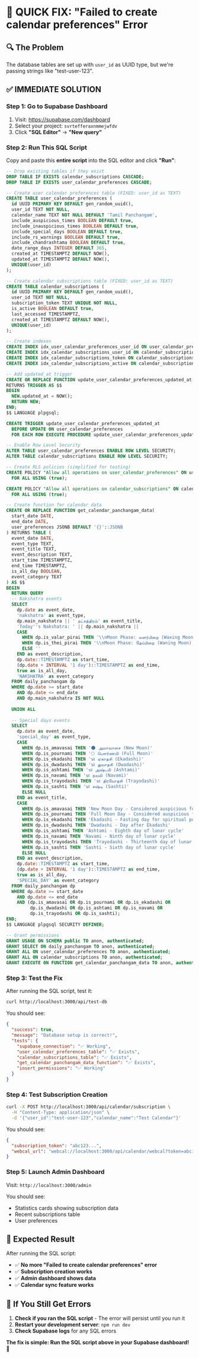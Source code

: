 # 🚨 **QUICK FIX: "Failed to create calendar preferences" Error**

## 🔍 **The Problem**
The database tables are set up with `user_id` as UUID type, but we're passing strings like "test-user-123".

## ✅ **IMMEDIATE SOLUTION**

### **Step 1: Go to Supabase Dashboard**
1. Visit: https://supabase.com/dashboard
2. Select your project: `svrtefferaxnmmejwfdv`
3. Click **"SQL Editor"** → **"New query"**

### **Step 2: Run This SQL Script**
Copy and paste this **entire script** into the SQL editor and click **"Run"**:

```sql
-- Drop existing tables if they exist
DROP TABLE IF EXISTS calendar_subscriptions CASCADE;
DROP TABLE IF EXISTS user_calendar_preferences CASCADE;

-- Create user calendar preferences table (FIXED: user_id as TEXT)
CREATE TABLE user_calendar_preferences (
  id UUID PRIMARY KEY DEFAULT gen_random_uuid(),
  user_id TEXT NOT NULL,
  calendar_name TEXT NOT NULL DEFAULT 'Tamil Panchangam',
  include_auspicious_times BOOLEAN DEFAULT true,
  include_inauspicious_times BOOLEAN DEFAULT true,
  include_special_days BOOLEAN DEFAULT true,
  include_rs_warnings BOOLEAN DEFAULT true,
  include_chandrashtama BOOLEAN DEFAULT true,
  date_range_days INTEGER DEFAULT 365,
  created_at TIMESTAMPTZ DEFAULT NOW(),
  updated_at TIMESTAMPTZ DEFAULT NOW(),
  UNIQUE(user_id)
);

-- Create calendar subscriptions table (FIXED: user_id as TEXT)
CREATE TABLE calendar_subscriptions (
  id UUID PRIMARY KEY DEFAULT gen_random_uuid(),
  user_id TEXT NOT NULL,
  subscription_token TEXT UNIQUE NOT NULL,
  is_active BOOLEAN DEFAULT true,
  last_accessed TIMESTAMPTZ,
  created_at TIMESTAMPTZ DEFAULT NOW(),
  UNIQUE(user_id)
);

-- Create indexes
CREATE INDEX idx_user_calendar_preferences_user_id ON user_calendar_preferences(user_id);
CREATE INDEX idx_calendar_subscriptions_user_id ON calendar_subscriptions(user_id);
CREATE INDEX idx_calendar_subscriptions_token ON calendar_subscriptions(subscription_token);
CREATE INDEX idx_calendar_subscriptions_active ON calendar_subscriptions(is_active);

-- Add updated_at trigger
CREATE OR REPLACE FUNCTION update_user_calendar_preferences_updated_at()
RETURNS TRIGGER AS $$
BEGIN
  NEW.updated_at = NOW();
  RETURN NEW;
END;
$$ LANGUAGE plpgsql;

CREATE TRIGGER update_user_calendar_preferences_updated_at
  BEFORE UPDATE ON user_calendar_preferences
  FOR EACH ROW EXECUTE PROCEDURE update_user_calendar_preferences_updated_at();

-- Enable Row Level Security
ALTER TABLE user_calendar_preferences ENABLE ROW LEVEL SECURITY;
ALTER TABLE calendar_subscriptions ENABLE ROW LEVEL SECURITY;

-- Create RLS policies (simplified for testing)
CREATE POLICY "Allow all operations on user_calendar_preferences" ON user_calendar_preferences
  FOR ALL USING (true);

CREATE POLICY "Allow all operations on calendar_subscriptions" ON calendar_subscriptions
  FOR ALL USING (true);

-- Create function for calendar data
CREATE OR REPLACE FUNCTION get_calendar_panchangam_data(
  start_date DATE,
  end_date DATE,
  user_preferences JSONB DEFAULT '{}'::JSONB
) RETURNS TABLE (
  event_date DATE,
  event_type TEXT,
  event_title TEXT,
  event_description TEXT,
  start_time TIMESTAMPTZ,
  end_time TIMESTAMPTZ,
  is_all_day BOOLEAN,
  event_category TEXT
) AS $$
BEGIN
  RETURN QUERY
  -- Nakshatra events
  SELECT 
    dp.date as event_date,
    'nakshatra' as event_type,
    dp.main_nakshatra || ' நட்சத்திரம்' as event_title,
    'Today''s Nakshatra: ' || dp.main_nakshatra || 
    CASE 
      WHEN dp.is_valar_pirai THEN '\\nMoon Phase: வளர்பிறை (Waxing Moon)'
      WHEN dp.is_thei_pirai THEN '\\nMoon Phase: தேய்பிறை (Waning Moon)'
      ELSE ''
    END as event_description,
    dp.date::TIMESTAMPTZ as start_time,
    (dp.date + INTERVAL '1 day')::TIMESTAMPTZ as end_time,
    true as is_all_day,
    'NAKSHATRA' as event_category
  FROM daily_panchangam dp
  WHERE dp.date >= start_date 
    AND dp.date <= end_date
    AND dp.main_nakshatra IS NOT NULL
    
  UNION ALL
  
  -- Special days events
  SELECT 
    dp.date as event_date,
    'special_day' as event_type,
    CASE 
      WHEN dp.is_amavasai THEN '🌑 அமாவாசை (New Moon)'
      WHEN dp.is_pournami THEN '🌕 பௌர்ணமி (Full Moon)'
      WHEN dp.is_ekadashi THEN '🕉️ ஏகாதசி (Ekadashi)'
      WHEN dp.is_dwadashi THEN '🕉️ துவாதசி (Dwadashi)'
      WHEN dp.is_ashtami THEN '🕉️ அஷ்டமி (Ashtami)'
      WHEN dp.is_navami THEN '🕉️ நவமி (Navami)'
      WHEN dp.is_trayodashi THEN '🕉️ திரயோதசி (Trayodashi)'
      WHEN dp.is_sashti THEN '🕉️ சஷ்டி (Sashti)'
      ELSE NULL
    END as event_title,
    CASE 
      WHEN dp.is_amavasai THEN 'New Moon Day - Considered auspicious for certain activities'
      WHEN dp.is_pournami THEN 'Full Moon Day - Considered auspicious for certain activities'
      WHEN dp.is_ekadashi THEN 'Ekadashi - Fasting day for spiritual purification'
      WHEN dp.is_dwadashi THEN 'Dwadashi - Day after Ekadashi'
      WHEN dp.is_ashtami THEN 'Ashtami - Eighth day of lunar cycle'
      WHEN dp.is_navami THEN 'Navami - Ninth day of lunar cycle'
      WHEN dp.is_trayodashi THEN 'Trayodashi - Thirteenth day of lunar cycle'
      WHEN dp.is_sashti THEN 'Sashti - Sixth day of lunar cycle'
      ELSE NULL
    END as event_description,
    dp.date::TIMESTAMPTZ as start_time,
    (dp.date + INTERVAL '1 day')::TIMESTAMPTZ as end_time,
    true as is_all_day,
    'SPECIAL_DAY' as event_category
  FROM daily_panchangam dp
  WHERE dp.date >= start_date 
    AND dp.date <= end_date
    AND (dp.is_amavasai OR dp.is_pournami OR dp.is_ekadashi OR 
         dp.is_dwadashi OR dp.is_ashtami OR dp.is_navami OR 
         dp.is_trayodashi OR dp.is_sashti);
END;
$$ LANGUAGE plpgsql SECURITY DEFINER;

-- Grant permissions
GRANT USAGE ON SCHEMA public TO anon, authenticated;
GRANT SELECT ON daily_panchangam TO anon, authenticated;
GRANT ALL ON user_calendar_preferences TO anon, authenticated;
GRANT ALL ON calendar_subscriptions TO anon, authenticated;
GRANT EXECUTE ON FUNCTION get_calendar_panchangam_data TO anon, authenticated;
```

### **Step 3: Test the Fix**
After running the SQL script, test it:

```bash
curl http://localhost:3000/api/test-db
```

You should see:
```json
{
  "success": true,
  "message": "Database setup is correct!",
  "tests": {
    "supabase_connection": "✅ Working",
    "user_calendar_preferences_table": "✅ Exists",
    "calendar_subscriptions_table": "✅ Exists",
    "get_calendar_panchangam_data_function": "✅ Exists",
    "insert_permissions": "✅ Working"
  }
}
```

### **Step 4: Test Subscription Creation**
```bash
curl -X POST http://localhost:3000/api/calendar/subscription \
  -H "Content-Type: application/json" \
  -d '{"user_id":"test-user-123","calendar_name":"Test Calendar"}'
```

You should see:
```json
{
  "subscription_token": "abc123...",
  "webcal_url": "webcal://localhost:3000/api/calendar/webcal?token=abc123..."
}
```

### **Step 5: Launch Admin Dashboard**
Visit: `http://localhost:3000/admin`

You should see:
- Statistics cards showing subscription data
- Recent subscriptions table
- User preferences

## 🎉 **Expected Result**
After running the SQL script:
- ✅ **No more "Failed to create calendar preferences" error**
- ✅ **Subscription creation works**
- ✅ **Admin dashboard shows data**
- ✅ **Calendar sync feature works**

## 🚨 **If You Still Get Errors**
1. **Check if you ran the SQL script** - The error will persist until you run it
2. **Restart your development server**: `npm run dev`
3. **Check Supabase logs** for any SQL errors

**The fix is simple: Run the SQL script above in your Supabase dashboard!** 🚀
